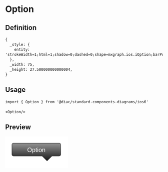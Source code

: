 # Option

## Definition

```
{
  _style: { 
    entity: 'strokeWidth=1;html=1;shadow=0;dashed=0;shape=mxgraph.ios.iOption;barPos=80;pointerPos=bottom;buttonText=Option;fontSize=10;fontColor=#ffffff;spacingBottom=6;',
  },
  _width: 75,
  _height: 27.500000000000004,
}
```

## Usage

```
import { Option } from '@diac/standard-components-diagrams/ios6'

<Option/>
```

## Preview

<img src="./option.png" width="200"/>
